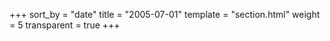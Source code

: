 +++
sort_by = "date"
title = "2005-07-01"
template = "section.html"
weight = 5
transparent = true
+++